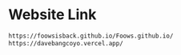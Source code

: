 # Website Link
```sh
https://foowsisback.github.io/Foows.github.io/
https://davebangcoyo.vercel.app/
```
